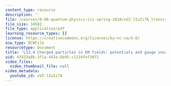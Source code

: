 ```yaml
---
content_type: resource
description: ''
file: /courses/8-06-quantum-physics-iii-spring-2018/xVZ-lIuIi7A_transcript.pdf
file_size: 34582
file_type: application/pdf
learning_resource_types: []
license: https://creativecommons.org/licenses/by-nc-sa/4.0/
ocw_type: OCWFile
resourcetype: Document
title: 'L13.4 Charged particles in EM fields: potentials and gauge invariance transcript'
uid: 4f833a8b-3f1a-443a-8b95-c1134fef3971
video_files:
  video_thumbnail_file: null
video_metadata:
  youtube_id: xVZ-lIuIi7A
---
```

